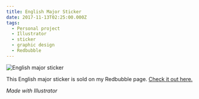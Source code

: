 ```yaml
---
title: English Major Sticker
date: 2017-11-13T02:25:00.000Z
tags:
  - Personal project
  - Illustrator
  - sticker
  - graphic design
  - Redbubble
---
```

![English major sticker](/assets/english-major-sticker-copy.png "English major sticker")

This English major sticker is sold on my Redbubble page. [Check it out here.](https://www.redbubble.com/i/sticker/English-Major-by-jillmarbach/29367607.EJUG5)

*Made with Illustrator*